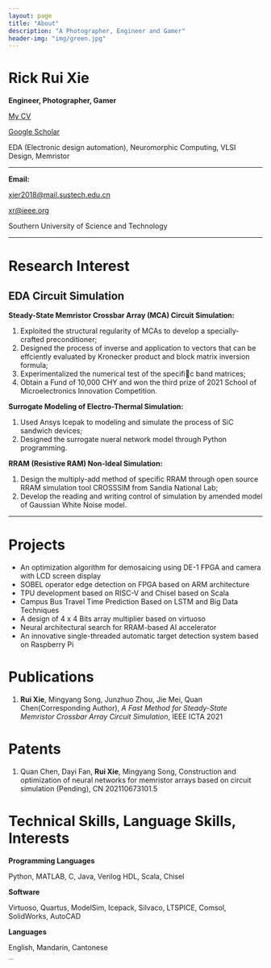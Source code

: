 ```yaml
---
layout: page
title: "About"
description: "A Photographer, Engineer and Gamer" 
header-img: "img/green.jpg"
---
```

# Rick Rui Xie  
**Engineer, Photographer, Gamer**  

[My CV](doc/xie_cv.pdf) 

[Google Scholar]( https://scholar.google.com/citations?user=kFFMzkQAAAAJ&amp;amp;hl=en)

EDA (Electronic design automation), Neuromorphic Computing, VLSI Design, Memristor



---

**Email:**

xier2018@mail.sustech.edu.cn  

xr@ieee.org

Southern University of Science and Technology  

***

# Research Interest
## EDA Circuit Simulation

**Steady-State Memristor Crossbar Array (MCA) Circuit Simulation:**

1. Exploited the structural regularity of MCAs to develop a specially-crafted preconditioner;
2. Designed the process of inverse and application to vectors that can be effciently evaluated by Kronecker product and
    block matrix inversion formula;
3. Experimentalized the numerical test of the specific band matrices;
4. Obtain a Fund of 10,000 CHY and won the third prize of 2021 School of Microelectronics Innovation Competition.

**Surrogate Modeling of Electro-Thermal Simulation:**

1. Used Ansys Icepak to modeling and simulate the process of SiC sandwich devices;
2. Designed the surrogate nueral network model through Python programming.

**RRAM (Resistive RAM) Non-Ideal Simulation:**

1. Design the multiply-add method of specific RRAM through open source RRAM simulation tool CROSSSIM from Sandia National Lab;
2. Develop the reading and writing control of simulation by amended model of Gaussian White Noise model.

***

# Projects

- An optimization algorithm for demosaicing using DE-1 FPGA and camera with LCD screen display
- SOBEL operator edge detection on FPGA based on ARM architecture
- TPU development based on RISC-V and Chisel based on Scala
- Campus Bus Travel Time Prediction Based on LSTM and Big Data Techniques
- A design of 4 x 4 Bits array multiplier based on virtuoso
- Neural architectural search for RRAM-based AI accelerator
- An innovative single-threaded automatic target detection system based on Raspberry Pi

# Publications

1. **Rui Xie**, Mingyang Song, Junzhuo Zhou, Jie Mei, Quan Chen(Corresponding Author), *A Fast Method for Steady-State Memristor Crossbar Array Circuit Simulation*, IEEE ICTA 2021

# Patents

1. Quan Chen, Dayi Fan, **Rui Xie**, Mingyang Song, Construction and optimization of neural networks for memristor arrays based on circuit simulation (Pending), CN 202110673101.5

# Technical Skills, Language Skills, Interests

**Programming Languages**

Python, MATLAB, C, Java, Verilog HDL, Scala, Chisel

**Software**

Virtuoso, Quartus, ModelSim, Icepack, Silvaco, LTSPICE, Comsol, SolidWorks, AutoCAD

**Languages**

English, Mandarin, Cantonese

<img src="https://cdn.jsdelivr.net/gh/Mi5sssss/blog_image@main/RRAM-Simulation/xie2021.iplwdpc3fjk.jpg" alt="xie2021" style="zoom:15%;" />
